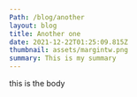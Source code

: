 ```yaml
---
Path: /blog/another
layout: blog
title: Another one
date: 2021-12-22T01:25:09.815Z
thumbnail: assets/margintw.png
summary: This is my summary
---
```

this is the body